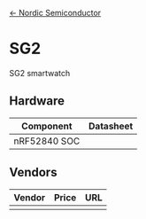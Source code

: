[<- Nordic Semiconductor](.)

# SG2
SG2 smartwatch

## Hardware

| Component | Datasheet |
|-|-|
| nRF52840 SOC |  |

## Vendors

| Vendor | Price | URL |
|-|-:|-|
|  |  |  |